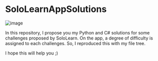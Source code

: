 # SoloLearnAppSolutions

![image](https://user-images.githubusercontent.com/59586260/119279586-ef0b2500-bc2c-11eb-929d-00fa4e2aad77.png)


In this repository, I propose you my Python and C# solutions for some challenges proposed by SoloLearn.
On the app, a degree of difficulty is assigned to each challenges. So, I reproduced this with my file tree.

I hope this will help you ;)
